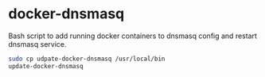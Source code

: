 docker-dnsmasq
==============

Bash script to add running docker containers to dnsmasq config and restart dnsmasq service.

```bash
sudo cp udpate-docker-dnsmasq /usr/local/bin
update-docker-dnsmasq
```
